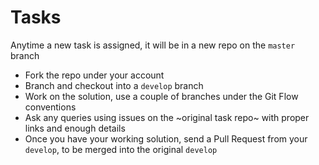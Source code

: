 # Tasks

Anytime a new task is assigned, it will be in a new repo on the `master` branch

- Fork the repo under your account
- Branch and checkout into a `develop` branch
- Work on the solution, use a couple of branches under the Git Flow conventions
- Ask any queries using issues on the ~original task repo~ with proper links and enough details
- Once you have your working solution, send a Pull Request from your `develop`, to be merged into the original `develop`
